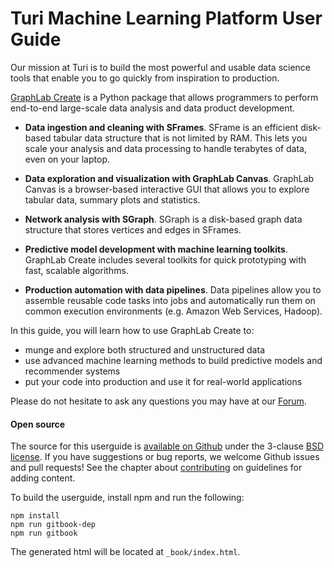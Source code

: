 # Turi Machine Learning Platform User Guide

Our mission at Turi is to build the most powerful and usable data science tools that enable you to go quickly from inspiration to production.

[GraphLab Create](https://turi.com/products/create/) is a Python package that allows programmers to perform end-to-end large-scale data analysis and data product development.

- **Data ingestion and cleaning with SFrames**. SFrame is an efficient disk-based tabular data structure that is not limited by RAM. This lets you scale your analysis and data processing to handle terabytes of data, even on your laptop.

- **Data exploration and visualization with GraphLab Canvas**. GraphLab Canvas is a browser-based interactive GUI that allows you to explore tabular data, summary plots and statistics.

- **Network analysis with SGraph**. SGraph is a disk-based graph data structure that stores vertices and edges in SFrames.

- **Predictive model development with machine learning toolkits**. GraphLab Create includes several toolkits for quick prototyping with fast, scalable algorithms.

- **Production automation with data pipelines**. Data pipelines allow you to assemble reusable code tasks into jobs and automatically run them on common execution environments (e.g. Amazon Web Services, Hadoop).

In this guide, you will learn how to use GraphLab Create to:

- munge and explore both structured and unstructured data
- use advanced machine learning methods to build predictive models and recommender systems
- put your code into production and use it for real-world applications

Please do not hesitate to ask any questions you may have at our [Forum](http://forum.turi.com/categories/graphlab-create).

#### Open source

The source for this userguide is [available on Github](https://github.com/dato-code/userguide) under the 3-clause [BSD license](LICENSE). If you have suggestions or bug reports, we welcome Github issues and pull requests! See the chapter about [contributing](contributing.md) on guidelines for adding content.

To build the userguide, install npm and run the following:

```
npm install
npm run gitbook-dep
npm run gitbook
```

The generated html will be located at `_book/index.html`.
